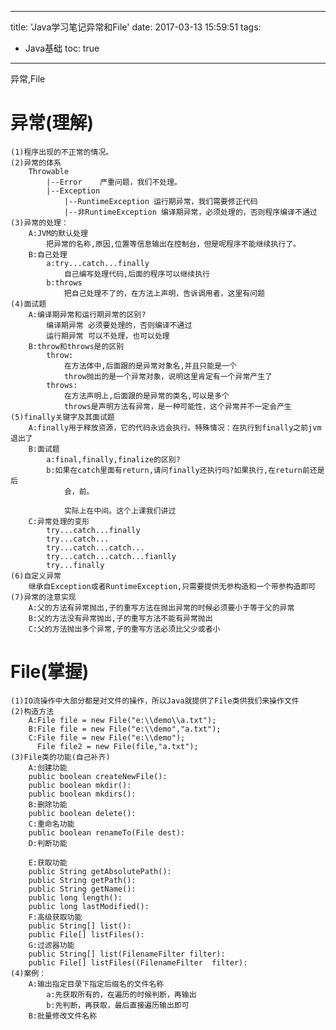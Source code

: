 ﻿
---
title: 'Java学习笔记异常和File'
date: 2017-03-13 15:59:51
tags:
- Java基础
toc: true
---


异常,File
<!--more-->
# 异常(理解)
	(1)程序出现的不正常的情况。
	(2)异常的体系
		Throwable
			|--Error	严重问题，我们不处理。
			|--Exception
				|--RuntimeException	运行期异常，我们需要修正代码
				|--非RuntimeException 编译期异常，必须处理的，否则程序编译不通过
	(3)异常的处理：
		A:JVM的默认处理
			把异常的名称,原因,位置等信息输出在控制台，但是呢程序不能继续执行了。
		B:自己处理
			a:try...catch...finally
				自己编写处理代码,后面的程序可以继续执行
			b:throws
				把自己处理不了的，在方法上声明，告诉调用者，这里有问题
	(4)面试题
		A:编译期异常和运行期异常的区别?
			编译期异常 必须要处理的，否则编译不通过
			运行期异常 可以不处理，也可以处理
		B:throw和throws是的区别
			throw:
				在方法体中,后面跟的是异常对象名,并且只能是一个
				throw抛出的是一个异常对象，说明这里肯定有一个异常产生了
			throws:
				在方法声明上,后面跟的是异常的类名,可以是多个
				throws是声明方法有异常，是一种可能性，这个异常并不一定会产生
	(5)finally关键字及其面试题
		A:finally用于释放资源，它的代码永远会执行。特殊情况：在执行到finally之前jvm退出了
		B:面试题
			a:final,finally,finalize的区别?
			b:如果在catch里面有return,请问finally还执行吗?如果执行,在return前还是后
				会，前。
				
				实际上在中间。这个上课我们讲过
		C:异常处理的变形
			try...catch...finally
			try...catch...
			try...catch...catch...
			try...catch...catch...fianlly
			try...finally
	(6)自定义异常
		继承自Exception或者RuntimeException,只需要提供无参构造和一个带参构造即可
	(7)异常的注意实现
		A:父的方法有异常抛出,子的重写方法在抛出异常的时候必须要小于等于父的异常 
		B:父的方法没有异常抛出,子的重写方法不能有异常抛出
		C:父的方法抛出多个异常,子的重写方法必须比父少或者小

# File(掌握)
	(1)IO流操作中大部分都是对文件的操作，所以Java就提供了File类供我们来操作文件
	(2)构造方法
		A:File file = new File("e:\\demo\\a.txt");
		B:File file = new File("e:\\demo","a.txt");
		C:File file = new File("e:\\demo");
		  File file2 = new File(file,"a.txt");
	(3)File类的功能(自己补齐)
		A:创建功能
		public boolean createNewFile():
		public boolean mkdir():
 		public boolean mkdirs():
		B:删除功能	
		public boolean delete():
		C:重命名功能
		public boolean renameTo(File dest):
		D:判断功能
		
		E:获取功能
		public String getAbsolutePath():
		public String getPath():
		public String getName():
		public long length():
		public long lastModified():
		F:高级获取功能
		public String[] list():
		public File[] listFiles():
		G:过滤器功能
		public String[] list(FilenameFilter filter):
		public File[] listFiles((FilenameFilter  filter):
	(4)案例：
		A:输出指定目录下指定后缀名的文件名称
			a:先获取所有的，在遍历的时候判断，再输出
			b:先判断，再获取，最后直接遍历输出即可
		B:批量修改文件名称